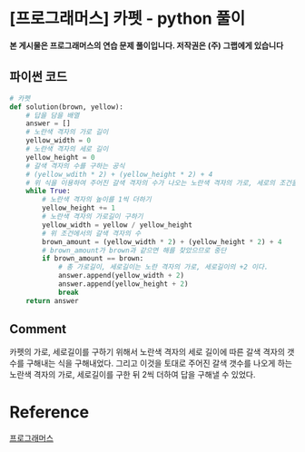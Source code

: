 


# [프로그래머스] 카펫 - python 풀이

**본 게시물은 프로그래머스의 연습 문제 풀이입니다. 저작권은 (주) 그랩에게 있습니다**

## 파이썬 코드

```python
# 카펫
def solution(brown, yellow):
    # 답을 담을 배열
    answer = []
    # 노란색 격자의 가로 길이
    yellow_width = 0
    # 노란색 격자의 세로 길이
    yellow_height = 0
    # 갈색 격자의 수를 구하는 공식
    # (yellow_wdith * 2) + (yellow_height * 2) + 4
    # 위 식을 이용하여 주어진 갈색 격자의 수가 나오는 노란색 격자의 가로, 세로의 조건을 찾는다
    while True:
        # 노란색 격자의 높이를 1씩 더하기
        yellow_height += 1
        # 노란색 격자의 가로길이 구하기
        yellow_width = yellow / yellow_height
        # 위 조건에서의 갈색 격자의 수
        brown_amount = (yellow_width * 2) + (yellow_height * 2) + 4
        # brown_amount가 brown과 같으면 해를 찾았으므로 중단
        if brown_amount == brown:
            # 총 가로길이, 세로길이는 노란 격자의 가로, 세로길이의 +2 이다.
            answer.append(yellow_width + 2)
            answer.append(yellow_height + 2)
            break
    return answer
```



## Comment

카펫의 가로, 세로길이를 구하기 위해서 노란색 격자의 세로 길이에 따른 갈색 격자의 갯수를 구해내는 식을 구해내었다. 그리고 이것을 토대로 주어진 갈색 갯수를 나오게 하는 노란색 격자의 가로, 세로길이를 구한 뒤 2씩 더하여 답을 구해낼 수 있었다.

# Reference

[프로그래머스](https://programmers.co.kr)